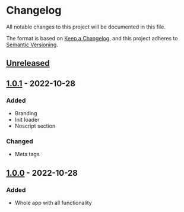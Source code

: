# Changelog
All notable changes to this project will be documented in this file.

The format is based on [Keep a Changelog](https://keepachangelog.com/en/1.0.0/),
and this project adheres to [Semantic Versioning](https://semver.org/spec/v2.0.0.html).

## [Unreleased]

## [1.0.1] - 2022-10-28
### Added
- Branding
- Init loader
- Noscript section

### Changed
- Meta tags

## [1.0.0] - 2022-10-28
### Added
- Whole app with all functionality


[Unreleased]: https://github.com/SegmentationFaultEnjoyer/usof/compare/v1.0.0...main
[1.0.1]: https://github.com/SegmentationFaultEnjoyer/usof/tree/v1.0.1
[1.0.0]: https://github.com/SegmentationFaultEnjoyer/usof/tree/v1.0.0